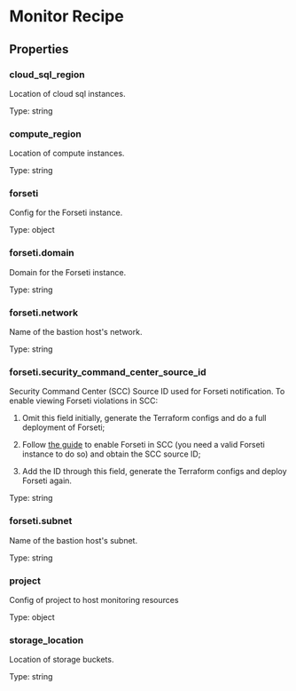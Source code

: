 # Monitor Recipe

<!-- These files are auto generated -->

## Properties

### cloud_sql_region

Location of cloud sql instances.

Type: string

### compute_region

Location of compute instances.

Type: string

### forseti

Config for the Forseti instance.

Type: object

### forseti.domain

Domain for the Forseti instance.

Type: string

### forseti.network

Name of the bastion host's network.

Type: string

### forseti.security_command_center_source_id

Security Command Center (SCC) Source ID used for Forseti notification.
To enable viewing Forseti violations in SCC:

1) Omit this field initially, generate the Terraform configs and do a
full deployment of Forseti;

2) Follow
[the guide](https://forsetisecurity.org/docs/v2.23/configure/notifier/#cloud-scc-notification)
to enable Forseti in SCC (you need a valid Forseti instance to do so)
and obtain the SCC source ID;

3) Add the ID through this field, generate the Terraform configs and
deploy Forseti again.

Type: string

### forseti.subnet

Name of the bastion host's subnet.

Type: string

### project

Config of project to host monitoring resources

Type: object

### storage_location

Location of storage buckets.

Type: string
